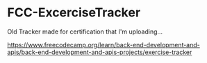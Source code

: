# FCC-ExcerciseTracker
Old Tracker made for certification that I'm uploading...




https://www.freecodecamp.org/learn/back-end-development-and-apis/back-end-development-and-apis-projects/exercise-tracker
